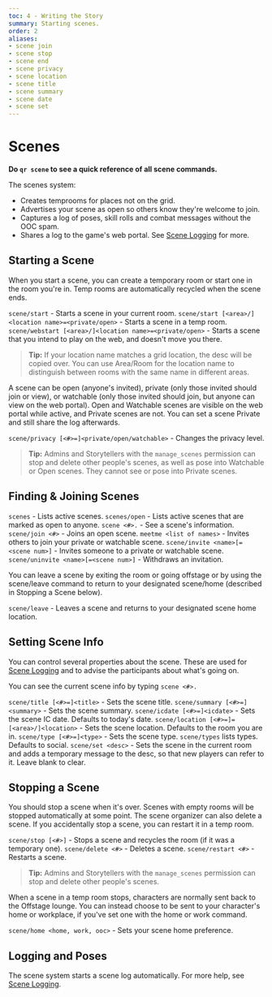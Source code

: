 ```yaml
---
toc: 4 - Writing the Story
summary: Starting scenes.
order: 2
aliases:
- scene join
- scene stop
- scene end
- scene privacy
- scene location
- scene title
- scene summary
- scene date
- scene set
---
```

# Scenes
**Do `qr scene` to see a quick reference of all scene commands.**

The scenes system:

* Creates temprooms for places not on the grid.
* Advertises your scene as open so others know they're welcome to join.
* Captures a log of poses, skill rolls and combat messages without the OOC spam.
* Shares a log to the game's web portal. See [Scene Logging](/help/logging) for more.

## Starting a Scene

When you start a scene, you can create a temporary room or start one in the room you're in.  Temp rooms are automatically recycled when the scene ends.

`scene/start` - Starts a scene in your current room.
`scene/start [<area>/]<location name>=<private/open>` - Starts a scene in a temp room.
`scene/webstart [<area>/]<location name>=<private/open>` - Starts a scene that you intend to play on the web, and doesn't move you there.

> **Tip:** If your location name matches a grid location, the desc will be copied over.  You can use Area/Room for the location name to distinguish between rooms with the same name in different areas.

A scene can be open (anyone's invited), private (only those invited should join or view), or watchable (only those invited should join, but anyone can view on the web portal). Open and Watchable scenes are visible on the web portal while active, and Private scenes are not. You can set a scene Private and still share the log afterwards.

`scene/privacy [<#>=]<private/open/watchable>` - Changes the privacy level.

> **Tip:** Admins and Storytellers with the `manage_scenes` permission can stop and delete other people's scenes, as well as pose into Watchable or Open scenes. They cannot see or pose into Private scenes.


## Finding & Joining Scenes

`scenes` - Lists active scenes.
`scenes/open` - Lists active scenes that are marked as open to anyone.
`scene <#>.` - See a scene's information.
`scene/join <#>` - Joins an open scene.
`meetme <list of names>` - Invites others to join your private or watchable scene.
`scene/invite <name>[=<scene num>]` - Invites someone to a private or watchable scene.
`scene/uninvite <name>[=<scene num>]` - Withdraws an invitation.

You can leave a scene by exiting the room or going offstage or by using the scene/leave command to return to your designated scene/home (described in Stopping a Scene below).

`scene/leave` - Leaves a scene and returns to your designated scene home location.

## Setting Scene Info

You can control several properties about the scene.  These are used for [Scene Logging](/help/logging) and to advise the participants about what's going on.

You can see the current scene info by typing `scene <#>.`

`scene/title [<#>=]<title>` - Sets the scene title.
`scene/summary [<#>=]<summary>` - Sets the scene summary.
`scene/icdate [<#>=]<icdate>` - Sets the scene IC date. Defaults to today's date.
`scene/location [<#>=]=[<area>/]<location>` - Sets the scene location. Defaults to the room you are in.
`scene/type [<#>=]<type>` - Sets the scene type.  `scene/types` lists types. Defaults to social.
`scene/set <desc>` - Sets the scene in the current room and adds a temporary message to the desc, so that new players can refer to it.  Leave blank to clear.

## Stopping a Scene

You should stop a scene when it's over.  Scenes with empty rooms will be stopped automatically at some point.  The scene organizer can also delete a scene.  If you accidentally stop a scene, you can restart it in a temp room.

`scene/stop [<#>]` - Stops a scene and recycles the room (if it was a temporary one).
`scene/delete <#>` - Deletes a scene.
`scene/restart <#>` - Restarts a scene.

> **Tip:** Admins and Storytellers with the `manage_scenes` permission can stop and delete other people's scenes.

When a scene in a temp room stops, characters are normally sent back to the Offstage lounge.  You can instead choose to be sent to your character's home or workplace, if you've set one with the home or work command.

`scene/home <home, work, ooc>` - Sets your scene home preference.

## Logging and Poses

The scene system starts a scene log automatically.  For more help, see [Scene Logging](/help/logging).
